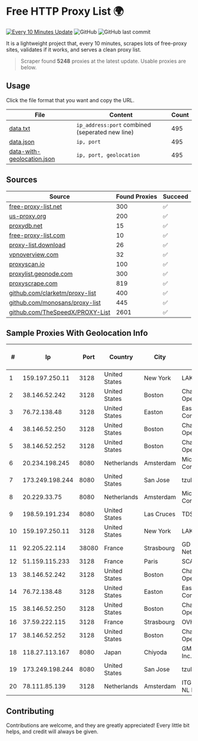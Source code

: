 
# Free HTTP Proxy List 🌍

[![Every 10 Minutes Update](https://github.com/mertguvencli/http-proxy-list/actions/workflows/main.yml/badge.svg?branch=main)](https://github.com/mertguvencli/http-proxy-list/actions/workflows/main.yml)
![GitHub](https://img.shields.io/github/license/mertguvencli/http-proxy-list)
![GitHub last commit](https://img.shields.io/github/last-commit/mertguvencli/http-proxy-list)

It is a lightweight project that, every 10 minutes, scrapes lots of free-proxy sites, validates if it works, and serves a clean proxy list.


> Scraper found **5248** proxies at the latest update. Usable proxies are below.

## Usage

Click the file format that you want and copy the URL.


|File|Content|Count|
|----|-------|-----|
|[data.txt](https://raw.githubusercontent.com/mertguvencli/http-proxy-list/main/proxy-list/data.txt)|`ip_address:port` combined (seperated new line)|495|
|[data.json](https://raw.githubusercontent.com/mertguvencli/http-proxy-list/main/proxy-list/data.json)|`ip, port`|495|
|[data-with-geolocation.json](https://raw.githubusercontent.com/mertguvencli/http-proxy-list/main/proxy-list/data-with-geolocation.json)|`ip, port, geolocation`|495|

## Sources

|Source|Found Proxies|Succeed|
|------|-------------|-------|
|[free-proxy-list.net](https://free-proxy-list.net)|300|✅|
|[us-proxy.org](https://www.us-proxy.org)|200|✅|
|[proxydb.net](http://proxydb.net)|15|✅|
|[free-proxy-list.com](https://free-proxy-list.com/?page=&port=&type%5B%5D=http&type%5B%5D=https&up_time=0&search=Search)|10|✅|
|[proxy-list.download](https://www.proxy-list.download/HTTP)|26|✅|
|[vpnoverview.com](https://vpnoverview.com/privacy/anonymous-browsing/free-proxy-servers)|32|✅|
|[proxyscan.io](https://www.proxyscan.io)|100|✅|
|[proxylist.geonode.com](https://proxylist.geonode.com/api/proxy-list?limit=300&page=1&sort_by=lastChecked&sort_type=desc&protocols=http,https)|300|✅|
|[proxyscrape.com](https://api.proxyscrape.com/v2/?request=displayproxies&protocol=http&timeout=10000&country=all&ssl=all&anonymity=all)|819|✅|
|[github.com/clarketm/proxy-list](https://raw.githubusercontent.com/clarketm/proxy-list/master/proxy-list-raw.txt)|400|✅|
|[github.com/monosans/proxy-list](https://raw.githubusercontent.com/monosans/proxy-list/main/proxies/http.txt)|445|✅|
|[github.com/TheSpeedX/PROXY-List](https://raw.githubusercontent.com/TheSpeedX/PROXY-List/master/http.txt)|2601|✅|


## Sample Proxies With Geolocation Info

|#|Ip|Port|Country|City|Internet Service Provider|
|-|--|----|-------|----|-------------------------|
|1|159.197.250.11|3128|United States|New York|LAKSH|
|2|38.146.52.242|3128|United States|Boston|Charles River Operation|
|3|76.72.138.48|3128|United States|Easton|Easton Utilities Commission|
|4|38.146.52.250|3128|United States|Boston|Charles River Operation|
|5|38.146.52.252|3128|United States|Boston|Charles River Operation|
|6|20.234.198.245|8080|Netherlands|Amsterdam|Microsoft Corporation|
|7|173.249.198.244|8080|United States|San Jose|tzulo, inc.|
|8|20.229.33.75|8080|Netherlands|Amsterdam|Microsoft Corporation|
|9|198.59.191.234|8080|United States|Las Cruces|TDS TELECOM|
|10|159.197.250.11|3128|United States|New York|LAKSH|
|11|92.205.22.114|38080|France|Strasbourg|GD MASS Network|
|12|51.159.115.233|3128|France|Paris|SCALEWAY|
|13|38.146.52.242|3128|United States|Boston|Charles River Operation|
|14|76.72.138.48|3128|United States|Easton|Easton Utilities Commission|
|15|38.146.52.250|3128|United States|Boston|Charles River Operation|
|16|37.59.222.115|3128|France|Strasbourg|OVH SAS|
|17|38.146.52.252|3128|United States|Boston|Charles River Operation|
|18|118.27.113.167|8080|Japan|Chiyoda|GMO Internet, Inc.|
|19|173.249.198.244|8080|United States|San Jose|tzulo, inc.|
|20|78.111.85.139|3128|Netherlands|Amsterdam|ITGLOBAL.COM NL B.V.|



## Contributing

Contributions are welcome, and they are greatly appreciated! Every
little bit helps, and credit will always be given.

